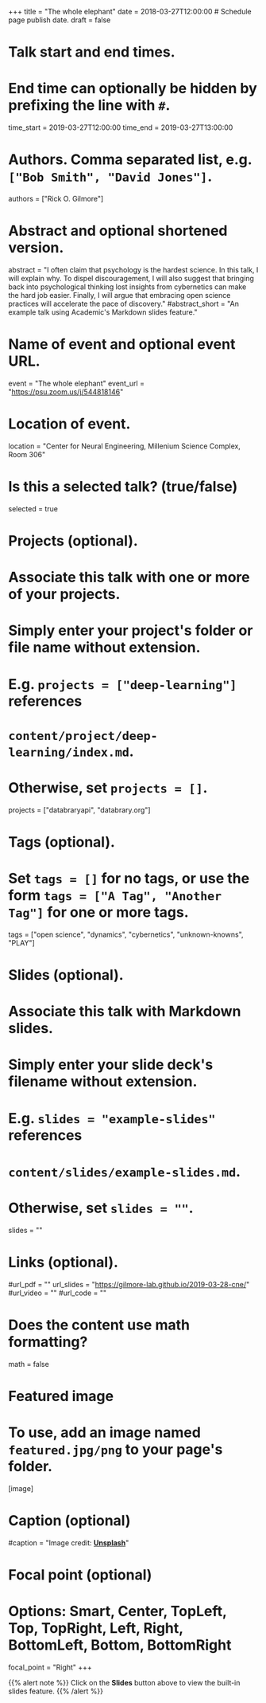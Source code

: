 +++
title = "The whole elephant"
date = 2018-03-27T12:00:00  # Schedule page publish date.
draft = false

# Talk start and end times.
#   End time can optionally be hidden by prefixing the line with `#`.
time_start = 2019-03-27T12:00:00
time_end = 2019-03-27T13:00:00

# Authors. Comma separated list, e.g. `["Bob Smith", "David Jones"]`.
authors = ["Rick O. Gilmore"]

# Abstract and optional shortened version.
abstract = "I often claim that psychology is the hardest science. In this talk, I will explain why. To dispel discouragement, I will also suggest that bringing back into psychological thinking lost insights from cybernetics can make the hard job easier. Finally, I will argue that embracing open science practices will accelerate the pace of discovery."
#abstract_short = "An example talk using Academic's Markdown slides feature."

# Name of event and optional event URL.
event = "The whole elephant"
event_url = "https://psu.zoom.us/j/544818146"

# Location of event.
location = "Center for Neural Engineering, Millenium Science Complex, Room 306"

# Is this a selected talk? (true/false)
selected = true

# Projects (optional).
#   Associate this talk with one or more of your projects.
#   Simply enter your project's folder or file name without extension.
#   E.g. `projects = ["deep-learning"]` references 
#   `content/project/deep-learning/index.md`.
#   Otherwise, set `projects = []`.
projects = ["databraryapi", "databrary.org"]

# Tags (optional).
#   Set `tags = []` for no tags, or use the form `tags = ["A Tag", "Another Tag"]` for one or more tags.
tags = ["open science", "dynamics", "cybernetics", "unknown-knowns", "PLAY"]

# Slides (optional).
#   Associate this talk with Markdown slides.
#   Simply enter your slide deck's filename without extension.
#   E.g. `slides = "example-slides"` references 
#   `content/slides/example-slides.md`.
#   Otherwise, set `slides = ""`.
slides = ""

# Links (optional).
#url_pdf = ""
url_slides = "https://gilmore-lab.github.io/2019-03-28-cne/"
#url_video = ""
#url_code = ""

# Does the content use math formatting?
math = false

# Featured image
# To use, add an image named `featured.jpg/png` to your page's folder. 
[image]
  # Caption (optional)
  #caption = "Image credit: [**Unsplash**](https://unsplash.com/photos/bzdhc5b3Bxs)"

  # Focal point (optional)
  # Options: Smart, Center, TopLeft, Top, TopRight, Left, Right, BottomLeft, Bottom, BottomRight
  focal_point = "Right"
+++

{{% alert note %}}
Click on the **Slides** button above to view the built-in slides feature.
{{% /alert %}}

